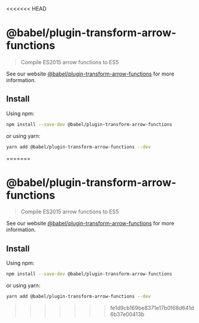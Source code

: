 <<<<<<< HEAD
# @babel/plugin-transform-arrow-functions

> Compile ES2015 arrow functions to ES5

See our website [@babel/plugin-transform-arrow-functions](https://babeljs.io/docs/en/next/babel-plugin-transform-arrow-functions.html) for more information.

## Install

Using npm:

```sh
npm install --save-dev @babel/plugin-transform-arrow-functions
```

or using yarn:

```sh
yarn add @babel/plugin-transform-arrow-functions --dev
```
=======
# @babel/plugin-transform-arrow-functions

> Compile ES2015 arrow functions to ES5

See our website [@babel/plugin-transform-arrow-functions](https://babeljs.io/docs/en/next/babel-plugin-transform-arrow-functions.html) for more information.

## Install

Using npm:

```sh
npm install --save-dev @babel/plugin-transform-arrow-functions
```

or using yarn:

```sh
yarn add @babel/plugin-transform-arrow-functions --dev
```
>>>>>>> fe1d9cb169be8371e17b0f68d641d6b37e00413b

